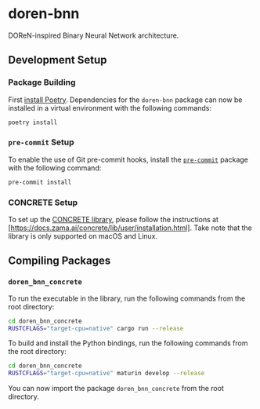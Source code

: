 # doren-bnn

DOReN-inspired Binary Neural Network architecture.

## Development Setup

### Package Building

First [install Poetry](https://python-poetry.org/docs/#installation). Dependencies for
the `doren-bnn` package can now be installed in a virtual environment with the following
commands:

```bash
poetry install
```

### `pre-commit` Setup

To enable the use of Git pre-commit hooks, install the
[`pre-commit`](https://pre-commit.com/) package with the following command:

```bash
pre-commit install
```

### CONCRETE Setup

To set up the [CONCRETE library](https://www.zama.ai/concrete-framework), please follow
the instructions at [https://docs.zama.ai/concrete/lib/user/installation.html]. Take
note that the library is only supported on macOS and Linux.

## Compiling Packages

### `doren_bnn_concrete`

To run the executable in the library, run the following commands from the root
directory:

```bash
cd doren_bnn_concrete
RUSTCFLAGS="target-cpu=native" cargo run --release
```

To build and install the Python bindings, run the following commands from the root
directory:

```bash
cd doren_bnn_concrete
RUSTCFLAGS="target-cpu=native" maturin develop --release
```

You can now import the package `doren_bnn_concrete` from the root directory.
